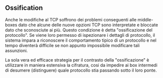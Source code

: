 ## Ossification

Anche le modifiche al TCP soffrono dei problemi conseguenti alle middle-boxes
dato che alcune delle nuove opzioni TCP sono interpretate e bloccate dato che
sconosciute ai più. Questo condizione è detta "ossificazione del protocollo".
Se viene loro permesso di ispezionare i dettagli di protocollo, il sistema
impara a riconoscere il comportamento tipico di un protocollo e nel tempo 
diventerà difficile se non appunto impossibile modificare tali assunzioni.

La sola vera ed efficace strategia per il contrasto della "ossificazione" è
utilizzare in maniera estensiva la cifratura, cosi da impedire ai box
intermedi di desumere (distinguere) quale protocollo stia passando sotto il
loro ponte.
